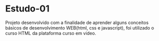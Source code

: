 # Estudo-01
 Projeto desenvolvido com a finalidade de aprender alguns conceitos básicos de desenvolvimento WEB(html, css e javascript), foi utilizado o curso HTML da plataforma curso em video.
